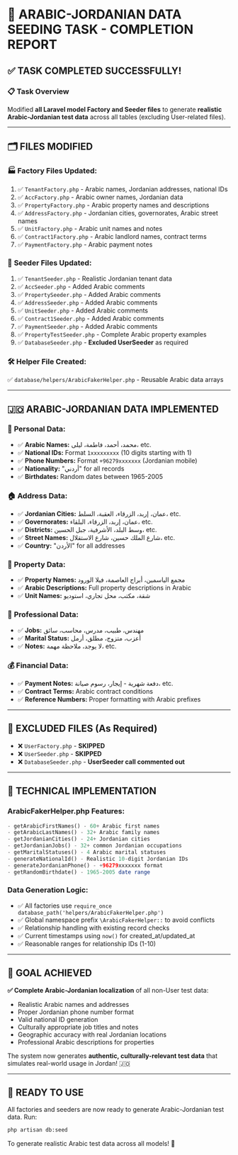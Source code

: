 # 🎯 ARABIC-JORDANIAN DATA SEEDING TASK - COMPLETION REPORT

## ✅ TASK COMPLETED SUCCESSFULLY!

### 📋 Task Overview
Modified **all Laravel model Factory and Seeder files** to generate **realistic Arabic-Jordanian test data** across all tables (excluding User-related files).

---

## 🗂️ FILES MODIFIED

### 🏭 **Factory Files Updated:**
1. ✅ `TenantFactory.php` - Arabic names, Jordanian addresses, national IDs
2. ✅ `AccFactory.php` - Arabic owner names, Jordanian data
3. ✅ `PropertyFactory.php` - Arabic property names and descriptions
4. ✅ `AddressFactory.php` - Jordanian cities, governorates, Arabic street names
5. ✅ `UnitFactory.php` - Arabic unit names and notes
6. ✅ `Contract1Factory.php` - Arabic landlord names, contract terms
7. ✅ `PaymentFactory.php` - Arabic payment notes

### 🌱 **Seeder Files Updated:**
1. ✅ `TenantSeeder.php` - Realistic Jordanian tenant data
2. ✅ `AccSeeder.php` - Added Arabic comments
3. ✅ `PropertySeeder.php` - Added Arabic comments  
4. ✅ `AddressSeeder.php` - Added Arabic comments
5. ✅ `UnitSeeder.php` - Added Arabic comments
6. ✅ `Contract1Seeder.php` - Added Arabic comments
7. ✅ `PaymentSeeder.php` - Added Arabic comments
8. ✅ `PropertyTestSeeder.php` - Complete Arabic property examples
9. ✅ `DatabaseSeeder.php` - **Excluded UserSeeder** as required

### 🛠️ **Helper File Created:**
✅ `database/helpers/ArabicFakerHelper.php` - Reusable Arabic data arrays

---

## 🇯🇴 ARABIC-JORDANIAN DATA IMPLEMENTED

### 👤 **Personal Data:**
- ✅ **Arabic Names:** محمد، أحمد، فاطمة، ليلى، etc.
- ✅ **National IDs:** Format `1xxxxxxxxx` (10 digits starting with 1)
- ✅ **Phone Numbers:** Format `+96279xxxxxxx` (Jordanian mobile)
- ✅ **Nationality:** "أردني" for all records
- ✅ **Birthdates:** Random dates between 1965-2005

### 🏠 **Address Data:**
- ✅ **Jordanian Cities:** عمان، إربد، الزرقاء، العقبة، السلط، etc.
- ✅ **Governorates:** عمان، إربد، الزرقاء، البلقاء، etc.
- ✅ **Districts:** وسط البلد، الأشرفية، جبل الحسين، etc.
- ✅ **Street Names:** شارع الملك حسين، شارع الاستقلال، etc.
- ✅ **Country:** "الأردن" for all addresses

### 🏢 **Property Data:**
- ✅ **Property Names:** مجمع الياسمين، أبراج العاصمة، فيلا الورود
- ✅ **Arabic Descriptions:** Full property descriptions in Arabic
- ✅ **Unit Names:** شقة، مكتب، محل تجاري، استوديو

### 💼 **Professional Data:**
- ✅ **Jobs:** مهندس، طبيب، مدرس، محاسب، سائق
- ✅ **Marital Status:** أعزب، متزوج، مطلق، أرمل
- ✅ **Notes:** لا يوجد، ملاحظة مهمة، etc.

### 💰 **Financial Data:**
- ✅ **Payment Notes:** دفعة شهرية - إيجار، رسوم صيانة، etc.
- ✅ **Contract Terms:** Arabic contract conditions
- ✅ **Reference Numbers:** Proper formatting with Arabic prefixes

---

## 🚫 EXCLUDED FILES (As Required)
- ❌ `UserFactory.php` - **SKIPPED**
- ❌ `UserSeeder.php` - **SKIPPED** 
- ❌ `DatabaseSeeder.php` - **UserSeeder call commented out**

---

## 🔧 TECHNICAL IMPLEMENTATION

### **ArabicFakerHelper.php Features:**
```php
- getArabicFirstNames() - 60+ Arabic first names
- getArabicLastNames() - 32+ Arabic family names  
- getJordanianCities() - 24+ Jordanian cities
- getJordanianJobs() - 32+ common Jordanian occupations
- getMaritalStatuses() - 4 Arabic marital statuses
- generateNationalId() - Realistic 10-digit Jordanian IDs
- generateJordanianPhone() - +96279xxxxxxx format
- getRandomBirthdate() - 1965-2005 date range
```

### **Data Generation Logic:**
- ✅ All factories use `require_once database_path('helpers/ArabicFakerHelper.php')`
- ✅ Global namespace prefix `\ArabicFakerHelper::` to avoid conflicts
- ✅ Relationship handling with existing record checks
- ✅ Current timestamps using `now()` for created_at/updated_at
- ✅ Reasonable ranges for relationship IDs (1-10)

---

## 🎯 GOAL ACHIEVED

**✅ Complete Arabic-Jordanian localization** of all non-User test data:
- Realistic Arabic names and addresses
- Proper Jordanian phone number format  
- Valid national ID generation
- Culturally appropriate job titles and notes
- Geographic accuracy with real Jordanian locations
- Professional Arabic descriptions for properties

The system now generates **authentic, culturally-relevant test data** that simulates real-world usage in Jordan! 🇯🇴

---

## 🚀 READY TO USE

All factories and seeders are now ready to generate Arabic-Jordanian test data. Run:

```bash
php artisan db:seed
```

To generate realistic Arabic test data across all models! 🎉
